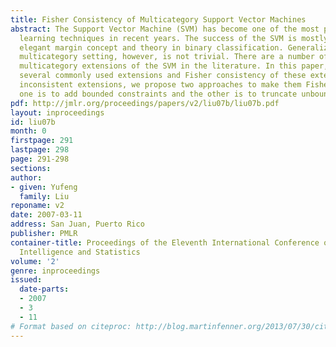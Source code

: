 ```yaml
---
title: Fisher Consistency of Multicategory Support Vector Machines
abstract: The Support Vector Machine (SVM) has become one of the most popular machine
  learning techniques in recent years. The success of the SVM is mostly due to its
  elegant margin concept and theory in binary classification. Generalization to the
  multicategory setting, however, is not trivial. There are a number of different
  multicategory extensions of the SVM in the literature. In this paper, we review
  several commonly used extensions and Fisher consistency of these extensions. For
  inconsistent extensions, we propose two approaches to make them Fisher consistent,
  one is to add bounded constraints and the other is to truncate unbounded hinge losses.
pdf: http://jmlr.org/proceedings/papers/v2/liu07b/liu07b.pdf
layout: inproceedings
id: liu07b
month: 0
firstpage: 291
lastpage: 298
page: 291-298
sections: 
author:
- given: Yufeng
  family: Liu
reponame: v2
date: 2007-03-11
address: San Juan, Puerto Rico
publisher: PMLR
container-title: Proceedings of the Eleventh International Conference on Artificial
  Intelligence and Statistics
volume: '2'
genre: inproceedings
issued:
  date-parts:
  - 2007
  - 3
  - 11
# Format based on citeproc: http://blog.martinfenner.org/2013/07/30/citeproc-yaml-for-bibliographies/
---
```

